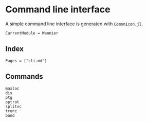 # Command line interface

A simple command line interface is generated with
[`Comonicon.jl`](https://github.com/comonicon/Comonicon.jl).

```@meta
CurrentModule = Wannier
```

## Index

```@index
Pages = ["cli.md"]
```

## Commands

```@docs
maxloc
dis
ptg
optrot
splitvc
trunc
band
```
